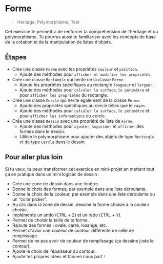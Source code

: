 # Forme

> Héritage, Polymorphisme, Test

Cet exercice te permettra de renforcer ta compréhension de l'héritage et du polymorphisme.
Tu pourras aussi te familiariser avec les concepts de base de la création et de la manipulation de listes d'objets.

## Étapes

- Crée une classe `Forme` avec les propriétés `couleur` et `position`.
    - Ajoute des méthodes pour `afficher et modifier les propriétés`.
- Crée une classe `Rectangle` qui hérite de la classe `Forme`.
    - Ajoute les propriétés spécifiques au rectangle `longueur` et `largeur`.
    - Ajoute des méthodes pour `calculer la surface`, `le périmètre` et pour `afficher les propriétés` du rectangle.
- Crée une classe `Cercle` qui hérite également de la classe `Forme`.
    - Ajoute des propriétés spécifiques au cercle telles que le `rayon`.
    - Ajoute des méthodes pour `calculer la surface`, `le périmètre` et pour `afficher les informations` du cercle.
- Crée une classe `Dessin` avec une propriété de liste de `Forme`.
    - Ajoute des méthodes pour `ajouter`, `supprimer` et `afficher` des formes dans le dessin.
    - Utilise le polymorphisme pour ajouter des objets de type `Rectangle` et de type `Cercle` dans le dessin.

## Pour aller plus loin

Si tu veux, tu peux transformer cet exercice en mini-projet en mettant tout ça en pratique dans un mini logiciel de dessin :

- Crée une zone de dessin dans une fenêtre.
- Donne le choix des formes, par exemple dans une liste déroulante.
- Donne le choix de la couleur, par exemple dans une liste déroulante ou un "color picker".
- Au clic dans la zone de dessin, dessine la forme choisie à la couleur choisie.
- Implémente un undo (<kbd>CTRL</kbd> + <kbd>Z</kbd>) et un redo (<kbd>CTRL</kbd> + <kbd>Y</kbd>).
- Permet de choisir la taille de ta forme.
- Rajoute des formes : ovale, carré, losange, etc.
- Permet d'avoir une couleur de contour différente de celle de remplissage.
- Permet de ne pas avoir de couleur de remplissage (ça dessine juste le contour).
- Ajoute le choix de l'épaisseur du contour.
- Ajoute tes propres idées et fais-en nous part !
